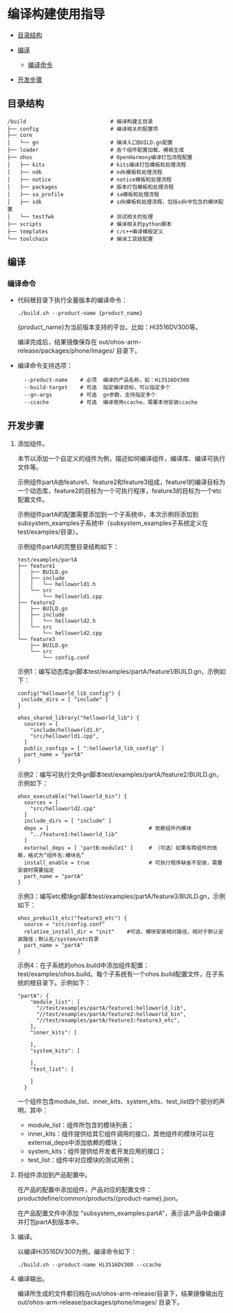 # 编译构建使用指导<a name="ZH-CN_TOPIC_0000001076420631"></a>

-   [目录结构](#section56731811102915)
-   [编译](#section1069873833818)
    -   [编译命令](#section2740182614395)

-   [开发步骤](#section4207112818418)

## 目录结构<a name="section56731811102915"></a>

```
/build                           # 编译构建主目录
├── config                       # 编译相关的配置项
├── core
│   └── gn                       # 编译入口BUILD.gn配置
├── loader                       # 各个组件配置加载、模板生成
├── ohos                         # OpenHarmony编译打包流程配置
│   ├── kits                     # kits编译打包模板和处理流程
│   ├── ndk                      # ndk模板和处理流程
│   ├── notice                   # notice模板和处理流程
│   ├── packages                 # 版本打包模板和处理流程
│   ├── sa_profile               # sa模板和处理流程
│   ├── sdk                      # sdk模板和处理流程，包括sdk中包含的模块配置
│   └── testfwk                  # 测试相关的处理
├── scripts                      # 编译相关的python脚本
├── templates                    # c/c++编译模板定义
└── toolchain                    # 编译工具链配置
```

## 编译<a name="section1069873833818"></a>

### 编译命令<a name="section2740182614395"></a>

-   代码根目录下执行全量版本的编译命令：

    ```
    ./build.sh --product-name {product_name}
    ```

    \{product\_name\}为当前版本支持的平台。比如：Hi3516DV300等。

    编译完成后，结果镜像保存在 out/ohos-arm-release/packages/phone/images/ 目录下。

-   编译命令支持选项：

    ```
      --product-name    # 必须  编译的产品名称，如：Hi3516DV300
      --build-target    # 可选  指定编译目标，可以指定多个
      --gn-args         # 可选  gn参数，支持指定多个
      --ccache          # 可选  编译使用ccache，需要本地安装ccache
    ```


## 开发步骤<a name="section4207112818418"></a>

1.  添加组件。

    本节以添加一个自定义的组件为例，描述如何编译组件，编译库、编译可执行文件等。

    示例组件partA由feature1、feature2和feature3组成，feature1的编译目标为一个动态库，feature2的目标为一个可执行程序，feature3的目标为一个etc配置文件。

    示例组件partA的配置需要添加到一个子系统中，本次示例将添加到subsystem\_examples子系统中（subsystem\_examples子系统定义在test/examples/目录）。

    示例组件partA的完整目录结构如下：

    ```
    test/examples/partA
    ├── feature1
    │   ├── BUILD.gn
    │   ├── include
    │   │   └── helloworld1.h
    │   └── src
    │       └── helloworld1.cpp
    ├── feature2
    │   ├── BUILD.gn
    │   ├── include
    │   │   └── helloworld2.h
    │   └── src
    │       └── helloworld2.cpp
    └── feature3
        ├── BUILD.gn
        └── src
            └── config.conf
    ```

    示例1：编写动态库gn脚本test/examples/partA/feature1/BUILD.gn，示例如下：

    ```
    config("helloworld_lib_config") {
     include_dirs = [ "include" ]
    }
    
    ohos_shared_library("helloworld_lib") {
      sources = [
        "include/helloworld1.h",
        "src/helloworld1.cpp",
      ]
      public_configs = [ ":helloworld_lib_config" ]
      part_name = "partA"
    }
    ```

    示例2：编写可执行文件gn脚本test/examples/partA/feature2/BUILD.gn，示例如下：

    ```
    ohos_executable("helloworld_bin") {
      sources = [
        "src/helloworld2.cpp"
      ]
      include_dirs = [ "include" ]
      deps = [                                # 依赖组件内模块
        "../feature1:helloworld_lib"
      ]
      external_deps = [ "partB:module1" ]     # （可选）如果有跨组件的依赖，格式为“组件名:模块名”
      install_enable = true                   # 可执行程序缺省不安装，需要安装时需要指定
      part_name = "partA"
    }
    ```

    示例3：编写etc模块gn脚本test/examples/partA/feature3/BUILD.gn，示例如下：

    ```
    ohos_prebuilt_etc("feature3_etc") {
      source = "src/config.conf"
      relative_install_dir = "init"    #可选，模块安装相对路径，相对于默认安装路径；默认在/system/etc目录
      part_name = "partA"
    }
    ```

    示例4：在子系统的ohos.build中添加组件配置：test/examples/ohos.build。每个子系统有一个ohos.build配置文件，在子系统的根目录下。示例如下：

    ```
    "partA": {
        "module_list": [
          "//test/examples/partA/feature1:helloworld_lib",
          "//test/examples/partA/feature2:helloworld_bin",
          "//test/examples/partA/feature3:feature3_etc",
        ],
        "inner_kits": [
    
        ],
        "system_kits": [
    
        ],
        "test_list": [
    
        ]
      }
    ```

    一个组件包含module\_list、inner\_kits、system\_kits、test\_list四个部分的声明，其中：

    -   module\_list：组件所包含的模块列表；
    -   inner\_kits：组件提供给其它组件调用的接口，其他组件的模块可以在external\_deps中添加依赖的模块；
    -   system\_kits：组件提供给开发者开发应用的接口；
    -   test\_list：组件中对应模块的测试用例；

2.  将组件添加到产品配置中。

    在产品的配置中添加组件，产品对应的配置文件：productdefine/common/products/\{product-name\}.json。

    在产品配置文件中添加 "subsystem\_examples:partA"，表示该产品中会编译并打包partA到版本中。

3.  编译。

    以编译Hi3516DV300为例，编译命令如下：

    ```
    ./build.sh --product-name Hi3516DV300 --ccache
    ```

4.  编译输出。

    编译所生成的文件都归档在out/ohos-arm-release/目录下，结果镜像输出在 out/ohos-arm-release/packages/phone/images/ 目录下。


